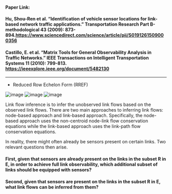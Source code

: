 #### Paper Link:

#### Hu, Shou-Ren et al. “Identification of vehicle sensor locations for link-based network traffic applications.” Transportation Research Part B-methodological 43 (2009): 873-894.https://www.sciencedirect.com/science/article/pii/S0191261509000356 
#### Castillo, E. et al. “Matrix Tools for General Observability Analysis in Traffic Networks.” IEEE Transactions on Intelligent Transportation Systems 11 (2010): 799-813. https://ieeexplore.ieee.org/document/5482130
_____________________________________________________________________________________________________________________________________________________________________________

- Reduced Row Echelon Form (RREF) 

![image](https://user-images.githubusercontent.com/88390140/150999742-75af1fc3-2788-4b4e-8b46-ab7cf38026cf.png)
![image](https://user-images.githubusercontent.com/88390140/150999777-496cec70-739f-46c7-a1be-47f65004d3da.png)
![image](https://user-images.githubusercontent.com/88390140/150999883-16605cda-ad2c-472b-bd07-c5435de76218.png)




























Link flow inference is to infer the unobserved link flows based on the observed link flows.
There are two main approaches to inferring link flows:  node-based approach and link-based approach.
Specifically, the node-based approach uses the non-centroid node-link flow conservation equations while the link-based approach uses the link-path flow conservation equations.

In reality, there might often already be sensors present on certain links. Two relevant questions then arise.  
#### First, given that sensors are already present on the links in the subset R in E, in order to achieve full link observability, which additional subset of links should be equipped with sensors? 
#### Second, given that sensors are present on the links in the subset R in E, what link flows can be inferred from them? 



